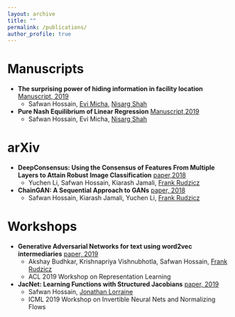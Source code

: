 ```yaml
---
layout: archive
title: ""
permalink: /publications/
author_profile: true
---
```


Manuscripts
======
* **The surprising power of hiding information in facility location** [Manuscript, 2019]()
    * Safwan Hossain, [Evi Micha](), [Nisarg Shah]()
* **Pure Nash Equilibrium of Linear Regression** [Manuscript,2019]()
    * Safwan Hossain, Evi Micha, [Nisarg Shah]()

arXiv
======
* **DeepConsensus: Using the Consensus of Features From Multiple Layers to Attain Robust Image Classification** [paper,2018]()
    * Yuchen Li, Safwan Hossain, Kiarash Jamali, [Frank Rudzicz]()
* **ChainGAN: A Sequential Approach to GANs** [paper, 2018]()
    * Safwan Hossain, Kiarash Jamali, Yuchen Li, [Frank Rudzicz]()

Workshops
======
* **Generative Adversarial Networks for text using word2vec intermediaries** [paper, 2019]()
    * Akshay Budhkar, Krishnapriya Vishnubhotla, Safwan Hossain, [Frank Rudzicz]()
    * ACL 2019 Workshop on Representation Learning
* **JacNet: Learning Functions with Structured Jacobians** [paper, 2019]()
    * Safwan Hossain, [Jonathan Lorraine]()
    * ICML 2019 Workshop on Invertible Neural Nets and Normalizing Flows

